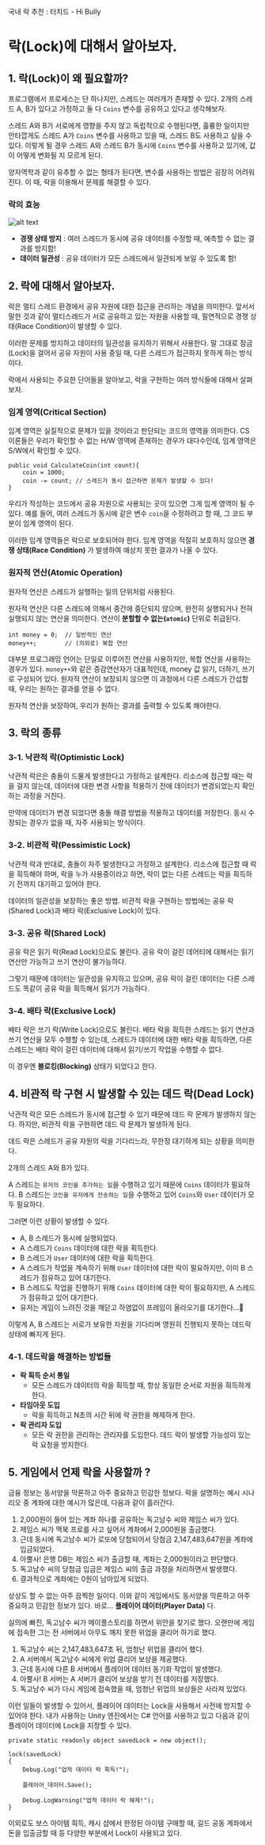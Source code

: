 국내 락 추천 : 터치드 - Hi Bully
# 락(Lock)에 대해서 알아보자.

## 1. 락(Lock)이 왜 필요할까?

프로그램에서 프로세스는 단 하나지만, 스레드는 여러개가 존재할 수 있다. 2개의 스레드 A, B가 있다고 가정하고 둘 다 `Coins` 변수를 공유하고 있다고 생각해보자.

스레드 A와 B가 서로에게 영향을 주지 않고 독립적으로 수행된다면, 훌륭한 일이지만 안타깝게도 스레드 A가 `Coins` 변수를 사용하고 있을 때, 스레드 B도 사용하고 싶을 수 있다. 이렇게 될 경우 스레드 A와 스레드 B가 동시에 `Coins` 변수를 사용하고 있기에, 값이 어떻게 변화될 지 모르게 된다.

양자역학과 같이 유추할 수 없는 형태가 된다면, 변수를 사용하는 방법은 굉장히 어려워진다. 이 때, 락을 이용해서 문제를 해결할 수 있다.

### 락의 효능

![alt text](image.png)
- **경쟁 상태 방지** : 여러 스레드가 동시에 공유 데이터를 수정할 때, 예측할 수 없는 결과를 방지함!
- **데이터 일관성** : 공유 데이터가 모든 스레드에서 일관되게 보일 수 있도록 함!

## 2. 락에 대해서 알아보자.

락은 멀티 스레드 환경에서 공유 자원에 대한 접근을 관리하는 개념을 의미한다. 앞서서 말한 것과 같이 멀티스레드가 서로 공유하고 있는 자원을 사용할 때, 필연적으로 경쟁 상태(Race Condition)이 발생할 수 있다.

이러한 문제를 방지하고 데이터의 일관성을 유지하기 위해서 사용한다. 말 그대로 잠금(Lock)을 걸어서 공유 자원이 사용 중일 때, 다른 스레드가 접근하지 못하게 하는 방식이다.

락에서 사용되는 주요한 단어들을 알아보고, 락을 구현하는 여러 방식들에 대해서 살펴보자.

### 임계 영역(Critical Section)

임계 영역은 실질적으로 문제가 있을 것이라고 판단되는 코드의 영역을 의미한다. CS 이론들은 우리가 확인할 수 없는 H/W 영역에 존재하는 경우가 대다수인데, 임계 영역은 S/W에서 확인할 수 있다.

```
public void CalculateCoin(int count){
    coin = 1000;
    coin -= count; // 스레드가 동시 접근하면 문제가 발생할 수 있다!
}
```

우리가 작성하는 코드에서 공유 자원으로 사용되는 곳이 있으면 그게 임계 영역이 될 수 있다. 예를 들어, 여러 스레드가 동시에 같은 변수 `coin`을 수정하려고 할 때, 그 코드 부분이 임계 영역이 된다. 

이러한 임계 영역들은 락으로 보호되어야 한다. 임계 영역을 적절히 보호하지 않으면 **경쟁 상태(Race Condition)** 가 발생하여 예상치 못한 결과가 나올 수 있다.

### 원자적 연산(Atomic Operation)

원자적 연산은 스레드가 실행하는 일의 단위처럼 사용된다. 

원자적 연산은 다른 스레드에 의해서 중간에 중단되지 않으며, 완전히 실행되거나 전혀 실행되지 않는 연산을 의미한다. 연산이 **분할할 수 없는(`atomic`)** 단위로 취급된다.

```
int money = 0;  // 일반적인 연산
money++;        // (의외로) 복합 연산
```

대부분 프로그래밍 언어는 단일로 이루어진 연산을 사용하지만, 복합 연산을 사용하는 경우가 있다. `money++`와 같은 증감연산자가 대표적인데, money 값 읽기, 더하기, 쓰기로 구성되어 있다. 원자적 연산이 보장되지 않으면 이 과정에서 다른 스레드가 간섭할 때, 우리는 원하는 결과를 얻을 수 없다.

원자적 연산을 보장하여, 우리가 원하는 결과를 출력할 수 있도록 해야한다.

## 3. 락의 종류

### 3-1. 낙관적 락(Optimistic Lock)

낙관적 락은은 충돌이 드물게 발생한다고 가정하고 설계한다. 리소스에 접근할 때는 락을 걸지 않는데, 데이터에 대한 변경 사항을 적용하기 전에 데이터가 변경되었는지 확인하는 과정을 거친다.

만약에 데이터가 변경 되었다면 충돌 해결 방법을 적용하고 데이터를 저장한다. 동시 수정되는 경우가 없을 때, 자주 사용되는 방식이다.

### 3-2. 비관적 락(Pessimistic Lock)

낙관적 락과 반대로, 충돌이 자주 발생한다고 가정하고 설계한다. 리소스에 접근할 때 락을 흭득해야 하며, 락을 누가 사용중이라고 하면, 락이 없는 다른 스레드는 락을 흭득하기 전까지 대기하고 있어야 한다.

데이터의 일관성을 보장하는 좋은 방법. 비관적 락을 구현하는 방법에는 공유 락(Shared Lock)과 배타 락(Exclusive Lock)이 있다.

### 3-3. 공유 락(Shared Lock)

공유 락은 읽기 락(Read Lock)으로도 불린다. 공유 락이 걸린 데어티에 대해서는 읽기 연산만 가능하고 쓰기 연산이 불가능하다.

그렇기 때문에 데이터는 일관성을 유지하고 있으며, 공유 락이 걸린 데이터는 다른 스레드도 똑같이 공유 락을 흭득해서 읽기가 가능하다.

### 3-4. 배타 락(Exclusive Lock)

배타 락은 쓰기 락(Write Lock)으로도 불린다. 배타 락을 흭득한 스레드는 읽기 연산과 쓰기 연산을 모두 수행할 수 있는데, 스레드가 데이터에 대한 배타 락을 흭득하면, 다른 스레드는 배타 락이 걸린 데이터에 대해서 읽기/쓰기 작업을 수행할 수 없다.

이 경우엔 **블로킹(Blocking)** 상태가 되었다고 한다.

## 4. 비관적 락 구현 시 발생할 수 있는 데드 락(Dead Lock)

낙관적 락은 모든 스레드가 동시에 접근할 수 있기 때문에 데드 락 문제가 발생하지 않는다. 하지만, 비관적 락을 구현하면 데드 락 문제가 발생하게 된다.

데드 락은 스레드가 공유 자원의 락을 기다리느라, 무한정 대기하게 되는 상황을 의미한다.

2개의 스레드 A와 B가 있다. 

A 스레드는 `유저의 코인을 추가하는 일`을 수행하고 있기 때문에 `Coins` 데이터가 필요하다. B 스레드는 `코인을 유저에게 전송하는 일`을 수행하고 있어 `Coins`와 `User` 데이터가 모두 필요하다. 

그러면 이런 상황이 발생할 수 있다.

- A, B 스레드가 동시에 실행되었다.
- A 스레드가 `Coins` 데이터에 대한 락을 획득한다.
- B 스레드가 `User` 데이터에 대한 락을 획득한다.
- A 스레드가 작업을 계속하기 위해 `User` 데이터에 대한 락이 필요하지만, 이미 B 스레드가 점유하고 있어 대기한다.
- B 스레드도 작업을 진행하기 위해 `Coins` 데이터에 대한 락이 필요하지만, A 스레드가 점유하고 있어 대기한다.
- 유저는 게임이 느려진 것을 깨닫고 하염없이 프레임이 올라오기를 대기한다...🥲

이렇게 A, B 스레드는 서로가 보유한 자원을 기다리며 영원히 진행되지 못하는 데드락 상태에 빠지게 된다.

### 4-1. 데드락을 해결하는 방법들

- **락 흭득 순서 통일**
  - 모든 스레드가 데이터의 락을 흭득할 때, 항상 동일한 순서로 자원을 흭득하게 한다.
- **타임아웃 도입**
  - 락을 흭득하고 N초의 시간 뒤에 락 권한을 해제하게 한다.
- **락 관리자 도입**
  - 모든 락 권한을 관리하는 관리자를 도입한다. 데드 락이 발생할 가능성이 있는 락 요청을 방지한다.

## 5. 게임에서 언제 락을 사용할까 ?

금융 정보는 동서양을 막론하고 아주 중요하고 민감한 정보다. 락을 설명하는 예시 시나리오 중 계좌에 대한 예시가 많은데, 다음과 같이 흘러간다.

1. 2,000원이 들어 있는 계좌 하나를 공유하는 독고남수 씨와 제임스 씨가 있다.
2. 제임스 씨가 맥북 프로를 사고 싶어서 계좌에서 2,000원을 출금했다.
3. 근데 동시에 독고남수 씨가 로또에 당첨되어서 당첨금 2,147,483,647원을 계좌에 입금되었다.
4. 아뿔사! 은행 DB는 제임스 씨가 출금할 때, 계좌는 2,000원이라고 판단했다.
5. 독고남수 씨의 당첨금 입금은 제임스 씨의 출금 과정을 처리하면서 발생했다.
6. 결과적으로 계좌에는 0원이 남아있게 되었다.

상상도 할 수 없는 아주 끔찍한 일이다. 이와 같이 게임에서도 동서양을 막론하고 아주 중요하고 민감한 정보가 있다. 바로... **플레이어 데이터(Player Data)** 다.

실의에 빠진, 독고남수 씨가 메이플스토리를 하면서 위안을 찾기로 했다. 오랜만에 게임에 접속한 그는 전 서버에서 아무도 깨지 못한 위업을 클리어 하기로 했다.

1. 독고남수 씨는 2,147,483,647초 뒤, 엄청난 위업을 클리어 했다.
2. A 서버에서 독고남수 씨에게 위업 클리어 보상을 제공했다.
3. 근데 동시에 다른 B 서버에서 플레이어 데이터 동기화 작업이 발생했다.
4. 아뿔사! B 서버는 A 서버가 클리어 보상을 받기 전 데이터를 저장했다.
5. 독고남수 씨가 다시 게임에 접속했을 때, 엄청난 위업의 보상들은 사라져 있었다.

이런 일들이 발생할 수 있어서, 플레이어 데이터는 Lock을 사용해서 사전에 방지할 수 있어야 한다. 내가 사용하는 Unity 엔진에서는 C# 언어를 사용하고 있고 다음과 같이 플레이어 데이터에 Lock을 지정할 수 있다.

```
private static readonly object savedLock = new object();

lock(savedLock)
{
    Debug.Log("업적 데이터 락 흭득!");

    플레이어_데이터.Save();

    Debug.LogWarning("업적 데이터 락 해제!");
}
```

이외로도 보스 아이템 흭득, 캐시 샵에서 한정된 아이템 구매할 때, 길드 공동 계좌에서 돈을 입출금할 때 등 다양한 부분에서 Lock이 사용되고 있다.